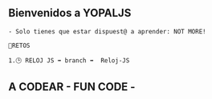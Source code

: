 ## Bienvenidos a YOPALJS 

    - Solo tienes que estar dispuest@ a aprender: NOT MORE!

    👻RETOS
    
    1.🕒 RELOJ JS ➡️ branch ➡️  Reloj-JS 


## A CODEAR - FUN CODE -